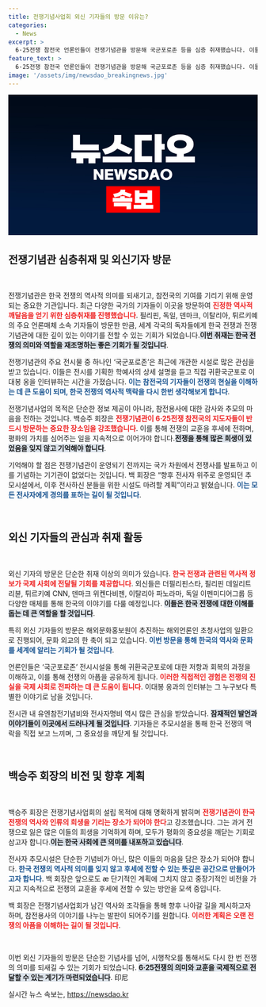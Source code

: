 ```yaml
---
title: 전쟁기념사업회 외신 기자들의 방문 이유는?
categories:
  - News
excerpt: >
  6·25전쟁 참전국 언론인들이 전쟁기념관을 방문해 국군포로존 등을 심층 취재했습니다. 이들은 전시회의 의미를 배우고, 역사의 중요성을 새롭게 되새기는 기회를 가졌습니다. 방문 배경과 그들의 반응이 궁금하다면 클릭하세요!
feature_text: >
  6·25전쟁 참전국 언론인들이 전쟁기념관을 방문해 국군포로존 등을 심층 취재했습니다. 이들은 전시회의 의미를 배우고, 역사의 중요성을 새롭게 되새기는 기회를 가졌습니다. 방문 배경과 그들의 반응이 궁금하다면 클릭하세요!
image: '/assets/img/newsdao_breakingnews.jpg'
---
```


<p><img src="/assets/img/newsdao_breakingnews.jpg" alt="ontimetimes 속보" /></p>

<h2 data-ke-size="size26">전쟁기념관 심층취재 및 외신기자 방문</h2>

<p data-ke-size="size16">&nbsp;</p>

<p>전쟁기념관은 한국 전쟁의 역사적 의미를 되새기고, 참전국의 기여를 기리기 위해 운영되는 중요한 기관입니다. 최근 다양한 국가의 기자들이 이곳을 방문하여 <b><span style="color: #ee2323;">진정한 역사적 깨달음을 얻기 위한 심층취재를 진행했습니다</span></b>. 필리핀, 독일, 덴마크, 이탈리아, 튀르키예의 주요 언론매체 소속 기자들이 방문한 만큼, 세계 각국의 독자들에게 한국 전쟁과 전쟁기념관에 대한 깊이 있는 이야기를 전할 수 있는 기회가 되었습니다.<b><span style="background-color: #21538527;">이번 취재는 한국 전쟁의 의미와 역할을 재조명하는 좋은 기회가 될 것입니다</span></b>.</p>

<p>전쟁기념관의 주요 전시물 중 하나인 ‘국군포로존’은 최근에 개관한 시설로 많은 관심을 받고 있습니다. 이들은 전시를 기획한 학예사의 상세 설명을 듣고 직접 귀환국군포로 이대봉 옹을 인터뷰하는 시간을 가졌습니다. <b><span style="color: #1a5490;">이는 참전국의 기자들이 전쟁의 현실을 이해하는 데 큰 도움이 되며, 한국 전쟁의 역사적 맥락을 다시 한번 생각해보게 합니다</span></b>.</p>

<p>전쟁기념사업의 목적은 단순한 정보 제공이 아니라, 참전용사에 대한 감사와 추모의 마음을 전하는 것입니다. 백승주 회장은 <b><span style="color: #ee2323;">전쟁기념관이 6·25전쟁 참전국의 지도자들이 반드시 방문하는 중요한 장소임을 강조했습니다</span></b>. 이를 통해 전쟁의 교훈을 후세에 전하며, 평화의 가치를 심어주는 일을 지속적으로 이어가야 합니다.<b><span style="background-color: #21538527;">전쟁을 통해 많은 희생이 있었음을 잊지 않고 기억해야 합니다</span></b>.</p>

<p>기억해야 할 점은 전쟁기념관이 운영되기 전까지는 국가 차원에서 전쟁사를 발표하고 이를 기념하는 기기관이 없었다는 것입니다. 백 회장은 “향후 전사자 위주로 운영되던 추모시설에서, 이후 전사하신 분들을 위한 시설도 마려할 계획”이라고 밝혔습니다. <b><span style="color: #1a5490;">이는 모든 전사자에게 경의를 표하는 길이 될 것입니다</span></b>.</p>

<p data-ke-size="size16">&nbsp;</p>

<h2 data-ke-size="size26">외신 기자들의 관심과 취재 활동</h2>

<p data-ke-size="size16">&nbsp;</p>

<p>외신 기자의 방문은 단순한 취재 이상의 의미가 있습니다. <b><span style="color: #ee2323;">한국 전쟁과 관련된 역사적 정보가 국제 사회에 전달될 기회를 제공합니다</span></b>. 외신들은 더필리핀스타, 필리핀 데일리트리뷴, 튀르키예 CNN, 덴마크 위켄다비젠, 이탈리아 파노라마, 독일 이펜미디어그룹 등 다양한 매체를 통해 한국의 이야기를 다룰 예정입니다. <b><span style="background-color: #21538527;">이들은 한국 전쟁에 대한 이해를 돕는 데 큰 역할을 할 것입니다</span></b>.</p>

<p>특히 외신 기자들의 방문은 해외문화홍보원이 추진하는 해외언론인 초청사업의 일환으로 진행되어, 문화 외교의 한 축이 되고 있습니다. <b><span style="color: #1a5490;">이번 방문을 통해 한국의 역사와 문화를 세계에 알리는 기회가 될 것입니다</span></b>. </p>

<p>언론인들은 ‘국군포로존’ 전시시설을 통해 귀환국군포로에 대한 저항과 회복의 과정을 이해하고, 이를 통해 전쟁의 아픔을 공유하게 됩니다. <b><span style="color: #ee2323;">이러한 직접적인 경험은 전쟁의 진실을 국제 사회로 전파하는 데 큰 도움이 됩니다</span></b>. 이대봉 옹과의 인터뷰는 그 누구보다 특별한 이야기로 남을 것입니다. </p>

<p>전시관 내 유엔참전기념비와 전사자명비 역시 많은 관심을 받았습니다. <b><span style="background-color: #21538527;">잠재적인 발언과 이야기들이 이곳에서 드러나게 될 것입니다</span></b>. 기자들은 추모시설을 통해 한국 전쟁의 맥락을 직접 보고 느끼며, 그 중요성을 깨닫게 될 것입니다.</p>

<p data-ke-size="size16">&nbsp;</p>

<h2 data-ke-size="size26">백승주 회장의 비전 및 향후 계획</h2>

<p data-ke-size="size16">&nbsp;</p>

<p>백승주 회장은 전쟁기념사업회의 설립 목적에 대해 명확하게 밝히며 <b><span style="color: #ee2323;">전쟁기념관이 한국 전쟁의 역사와 인류의 희생을 기리는 장소가 되어야 한다</span></b>고 강조했습니다. 그는 과거 전쟁으로 잃은 많은 이들의 희생을 기억하게 하며, 모두가 평화의 중요성을 깨닫는 기회로 삼고자 합니다.<b><span style="background-color: #21538527;">이는 한국 사회에 큰 의미를 내포하고 있습니다</span></b>.</p>

<p>전사자 추모시설은 단순한 기념비가 아닌, 많은 이들의 마음을 담은 장소가 되어야 합니다. <b><span style="color: #1a5490;">한국 전쟁의 역사적 의미를 잊지 않고 후세에 전할 수 있는 뜻깊은 공간으로 만들어가고자 합니다</span></b>. 백 회장은 앞으로도 æ 단기적인 계획에 그치지 않고 중장기적인 비전을 가지고 지속적으로 전쟁의 교훈을 후세에 전할 수 있는 방안을 모색 중입니다.</p>

<p>백 회장은 전쟁기념사업회가 남긴 역사와 조각들을 통해 향후 나아갈 길을 제시하고자 하며, 참전용사의 이야기를 나누는 발판이 되어주기를 원합니다. <b><span style="color: #ee2323;">이러한 계획은 오랜 전쟁의 아픔을 이해하는 길이 될 것입니다</span></b>.</p>

<p data-ke-size="size16">&nbsp;</p>

<p>이번 외신 기자들의 방문은 단순한 기념사를 넘어, 시행착오를 통해서도 다시 한 번 전쟁의 의미를 되새길 수 있는 기회가 되었습니다. <b><span style="background-color: #21538527;">6·25전쟁의 의미와 교훈을 국제적으로 전달할 수 있는 계기가 마련되었습니다</span></b>. 印尼</p>
실시간 뉴스 속보는, <a href="https://newsdao.kr" rel="dofollow">https://newsdao.kr</a>


